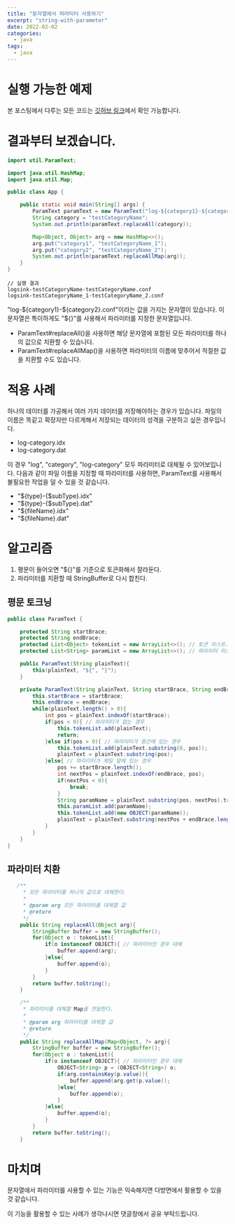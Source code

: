 ```yaml
---
title: "문자열에서 파라미터 사용하기"
excerpt: "string-with-parameter"
date: 2022-02-02
categories:
  - java
tags:
  - java
---
```


# 실행 가능한 예제

본 포스팅에서 다루는 모든 코드는 [깃허브 링크][1]에서 확인 가능합니다.

# 결과부터 보겠습니다.

```java
import util.ParamText;

import java.util.HashMap;
import java.util.Map;

public class App {

    public static void main(String[] args) {
        ParamText paramText = new ParamText("log-${category1}-${category2}.conf");
        String category = "testCategoryName";
        System.out.println(paramText.replaceAll(category));

        Map<Object, Object> arg = new HashMap<>();
        arg.put("category1", "testCategoryName_1");
        arg.put("category2", "testCategoryName_2");
        System.out.println(paramText.replaceAllMap(arg));
    }
}
```

```
// 실행 결과
logsink-testCategoryName-testCategoryName.conf
logsink-testCategoryName_1-testCategoryName_2.conf
```

"log-\${category1}-\${category2}.conf"이라는 값을 가지는 문자열이 있습니다. 이 문자열은 특이하게도 "${}"를 사용해서 파라미터를 지정한 문자열입니다.  

- ParamText#replaceAll()을 사용하면 해당 문자열에 포함된 모든 파라미터를 하나의 값으로 치환할 수 있습니다. 
- ParamText#replaceAllMap()을 사용하면 파라미터의 이름에 맞추어서 적절한 값을 치환할 수도 있습니다.  

# 적용 사례

하나의 데이터를 가공해서 여러 가지 데이터를 저장해야하는 경우가 있습니다. 파일의 이름은 똑같고 확장자만 다르게해서 저장되는 데이터의 성격을 구분하고 싶은 경우입니다.

- log-category.idx
- log-category.dat

이 경우 "log", "category", "log-category" 모두 파라미터로 대체될 수 있어보입니다. 다음과 같이 파일 이름을 지정할 때 파라미터를 사용하면, ParamText를 사용해서 불필요한 작업을 덜 수 있을 것 같습니다.

- "${type}-{$subType}.idx"
- "${type}-{$subType}.dat"
- "${fileName}.idx"
- "${fileName}.dat"

# 알고리즘

1. 평문이 들어오면 "${}"를 기준으로 토큰화해서 잘라둔다.
2. 파라미터를 치환할 때 StringBuffer로 다시 합친다. 


## 평문 토크닝

```java
public class ParamText {

    protected String startBrace;
    protected String endBrace;
    protected List<Object> tokenList = new ArrayList<>(); // 토큰 리스트. 평문은 String, 파라미터는 OBJECT 타입으로 add한다.
    protected List<String> paramList = new ArrayList<>(); // 파라미터 리스트

    public ParamText(String plainText){
        this(plainText, "${", "}");
    }

    private ParamText(String plainText, String startBrace, String endBrace){
        this.startBrace = startBrace;
        this.endBrace = endBrace;
        while(plainText.length() > 0){
            int pos = plainText.indexOf(startBrace);
            if(pos < 0){ // 파라미터가 없는 경우
                this.tokenList.add(plainText);
                return;
            }else if(pos > 0){ // 파라미터가 중간에 있는 경우
                this.tokenList.add(plainText.substring(0, pos));
                plainText = plainText.substring(pos);
            }else{ // 파라미터가 제일 앞에 있는 경우
                pos += startBrace.length();
                int nextPos = plainText.indexOf(endBrace, pos);
                if(nextPos < 0){
                    break;
                }
                String paramName = plainText.substring(pos, nextPos).trim();
                this.paramList.add(paramName);
                this.tokenList.add(new OBJECT(paramName));
                plainText = plainText.substring(nextPos + endBrace.length());
            }
        }
    }
}
```

## 파라미터 치환

```java
   /**
     * 모든 파라미터를 하나의 값으로 대체한다.
     *
     * @param arg 모든 파라미터를 대체할 값
     * @return
     */
    public String replaceAll(Object arg){
        StringBuffer buffer = new StringBuffer();
        for(Object o : tokenList){
            if(o instanceof OBJECT){ // 파라미터인 경우 대체
                buffer.append(arg);
            }else{
                buffer.append(o);
            }
        }
        return buffer.toString();
    }

    /**
     * 파라미터를 대체할 Map을 전달한다.
     *
     * @param arg 파라미터를 대체할 값
     * @return
     */
    public String replaceAllMap(Map<Object, ?> arg){
        StringBuffer buffer = new StringBuffer();
        for(Object o : tokenList){
            if(o instanceof OBJECT){ // 파라미터인 경우 대체
                OBJECT<String> p = (OBJECT<String>) o;
                if(arg.containsKey(p.value)){
                    buffer.append(arg.get(p.value));
                }else{
                    buffer.append(o);
                }
            }else{
                buffer.append(o);
            }
        }
        return buffer.toString();
    }
```

# 마치며

문자열에서 파라미터를 사용할 수 있는 기능은 익숙해지면 다방면에서 활용할 수 있을 것 같습니다.  

이 기능을 활용할 수 있는 사례가 생각나시면 댓글창에서 공유 부탁드립니다.

[1]: https://github.com/consistent-dev/archive/tree/main/string-with-parameter